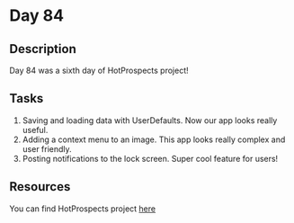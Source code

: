 # Day 84

## Description

Day 84 was a sixth day of HotProspects project!

## Tasks

1. Saving and loading data with UserDefaults. Now our app looks really useful.
2. Adding a context menu to an image. This app looks really complex and user friendly.
3. Posting notifications to the lock screen. Super cool feature for users!

## Resources

You can find HotProspects project [here](/Sources/HotProspects/)
